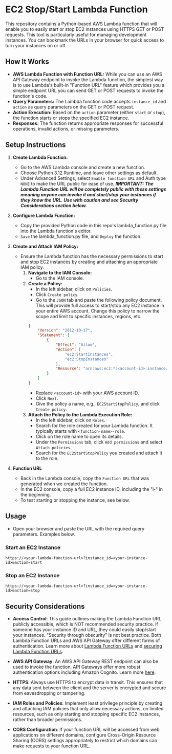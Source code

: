 # EC2 Stop/Start Lambda Function

This repository contains a Python-based AWS Lambda function that will enable you to easily start or stop EC2 instances using HTTPS GET or POST requests. This tool is particularly useful for managing development instances. You can bookmark the URLs in your browser for quick access to turn your instances on or off.

## How It Works
- **AWS Lambda Function with Function URL:** While you can use an AWS API Gateway endpoint to invoke the Lambda function, the simplest way is to use Lambda's built-in "Function URL" feature which provides you a simple endpoint URL you can send GET or POST requests to invoke the function's code.
- **Query Parameters:** The Lambda function code accepts `instance_id` and `action` as query parameters on the GET or POST request.
- **Action Execution:** Based on the `action` parameter (either `start` or `stop`), the function starts or stops the specified EC2 instance.
- **Responses:** The function returns appropriate responses for successful operations, invalid actions, or missing parameters.

## Setup Instructions

1. **Create Lambda Function:**
    - Go to the AWS Lambda console and create a new function.
    - Choose Python 3.12 Runtime, and leave other settings as default.
    - Under Advanced Settings, select `Enable function URL` and Auth type `NONE` to make the URL public for ease of use.
    **_IMPORTANT: The Lambda Function URL will be completely public with these settings meaning anyone can invoke it and start/stop your instances if they know the URL. Use with caution and see Security Considerations section below._**
  
2. **Configure Lambda Function:**
    - Copy the provided Python code in this repo's lambda_function.py file into the Lambda function's editor.
    - `Save` the lambda_function.py file, and `Deploy` the function.

3. **Create and Attach IAM Policy:**
    - Ensure the Lambda function has the necessary permissions to start and stop EC2 instances by creating and attaching an appropriate IAM policy.
        1. **Navigate to the IAM Console:**
            - Go to the IAM console.
        2. **Create a Policy:**
            - In the left sidebar, click on `Policies`.
            - Click `Create policy`.
            - Go to the `JSON` tab and paste the following policy document. This will provide full access to start/stop any EC2 instance in your entire AWS account. Change this policy to narrow the scope and limit to specific instances, regions, etc.
            ```json
            {
                "Version": "2012-10-17",
                "Statement": [
                    {
                        "Effect": "Allow",
                        "Action": [
                            "ec2:StartInstances",
                            "ec2:StopInstances"
                        ],
                        "Resource": "arn:aws:ec2:*:<account-id>:instance/*"
                    }
                ]
            }
            ```
            - Replace `<account-id>` with your AWS account ID. 
            - Click `Next`.
            - Give the policy a name, e.g., `EC2StartStopPolicy`, and click `Create policy`.
        3. **Attach the Policy to the Lambda Execution Role:**
            - In the left sidebar, click on `Roles`.
            - Search for the role created for your Lambda function. It typically starts with `<function-name>-role`.
            - Click on the role name to open its details.
            - Under the `Permissions` tab, click `Add permissions` and select `Attach policies`.
            - Search for the `EC2StartStopPolicy` you created and attach it to the role.
  
4. **Function URL**
    - Back in the Lambda console, copy the `Function URL` that was generated when we created the function.
    - In the EC2 console, copy a full EC2 instance ID, including the "i-" in the beginning.
    - To test starting or stopping the instance, see below. 

## Usage

- Open your browser and paste the URL with the required query parameters. Examples below.

### Start an EC2 Instance
```
https://<your-lambda-function-url>?instance_id=<your-instance-id>&action=start
```

### Stop an EC2 Instance
```
https://<your-lambda-function-url>?instance_id=<your-instance-id>&action=stop
```



## Security Considerations

- **Access Control**: This guide outlines making the Lambda Function URL publicly accessible, which is NOT recommended security practice. If someone has your instance ID and URL, they could easily stop/start your instances. "Security through obscurity" is not best practice. Both Lambda Function URLs and AWS API Gateway offer different forms of authentication. Learn more about [Lambda Function URLs](https://docs.aws.amazon.com/lambda/latest/dg/lambda-urls.html) and [securing Lambda Function URLs](https://docs.aws.amazon.com/lambda/latest/dg/lambda-urls-auth.html).

- **AWS API Gateway**: An AWS API Gateway REST endpoint can also be used to invoke the function. API Gateways offer more robust authentication options including Amazon Cognito. Learn more [here](https://docs.aws.amazon.com/apigateway/latest/developerguide/apigateway-control-access-to-api.html).

- **HTTPS**: Always use HTTPS to encrypt data in transit. This ensures that any data sent between the client and the server is encrypted and secure from eavesdropping or tampering.

- **IAM Roles and Policies**: Implement least privilege principle by creating and attaching IAM policies that only allow necessary actions, on limited resources, such as only starting and stopping specific EC2 instances, rather than broader permissions.

- **CORS Configuration**: If your function URL will be accessed from web applications on different domains, configure Cross-Origin Resource Sharing (CORS) settings appropriately to restrict which domains can make requests to your function URL.

